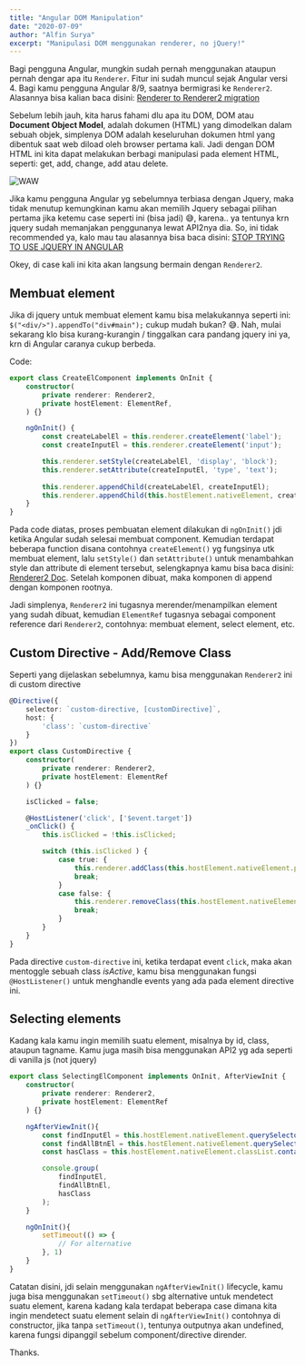 ```yaml
---
title: "Angular DOM Manipulation"
date: "2020-07-09"
author: "Alfin Surya"
excerpt: "Manipulasi DOM menggunakan renderer, no jQuery!"
---
```


Bagi pengguna Angular, mungkin sudah pernah menggunakan ataupun pernah dengar apa itu `Renderer`. Fitur ini sudah muncul sejak Angular versi 4. Bagi kamu pengguna Angular 8/9, saatnya bermigrasi ke `Renderer2`. Alasannya bisa kalian baca disini: [Renderer to Renderer2 migration](https://angular.io/guide/migration-renderer)


Sebelum lebih jauh, kita harus fahami dlu apa itu DOM, DOM atau **Document Object Model**, adalah dokumen (HTML) yang dimodelkan dalam sebuah objek, simplenya DOM adalah keseluruhan dokumen html yang dibentuk saat web diload oleh browser pertama kali. Jadi dengan DOM HTML ini kita dapat melakukan berbagi manipulasi pada element HTML, seperti: get, add, change, add atau delete.

![WAW](https://i.redd.it/3t9ltfiw2zv01.png)

Jika kamu pengguna Angular yg sebelumnya terbiasa dengan Jquery, maka tidak menutup kemungkinan kamu akan memilih Jquery sebagai pilihan pertama jika ketemu case seperti ini (bisa jadi) 😅, karena.. ya tentunya krn jquery sudah memanjakan penggunanya lewat API2nya dia. So, ini tidak recommended ya, kalo mau tau alasannya bisa baca disini: [STOP TRYING TO USE JQUERY IN ANGULAR](https://docs.angularjs.org/misc/faq#common-pitfalls)

Okey, di case kali ini kita akan langsung bermain dengan `Renderer2`.

## Membuat element
Jika di jquery untuk membuat element kamu bisa melakukannya seperti ini: `$("<div/>").appendTo("div#main");` cukup mudah bukan? 😅. Nah, mulai sekarang klo bisa kurang-kurangin / tinggalkan cara pandang jquery ini ya, krn di Angular caranya cukup berbeda.

Code:
```ts
export class CreateElComponent implements OnInit {
    constructor(
        private renderer: Renderer2,
        private hostElement: ElementRef,
    ) {}

    ngOnInit() {
        const createLabelEl = this.renderer.createElement('label');
        const createInputEl = this.renderer.createElement('input');

        this.renderer.setStyle(createLabelEl, 'display', 'block');
        this.renderer.setAttribute(createInputEl, 'type', 'text');
        
        this.renderer.appendChild(createLabelEl, createInputEl);
        this.renderer.appendChild(this.hostElement.nativeElement, createLabelEl);
    }
}
```

Pada code diatas, proses pembuatan element dilakukan di `ngOnInit()` jdi ketika Angular sudah selesai membuat component. Kemudian terdapat beberapa function disana contohnya `createElement()` yg fungsinya utk membuat element, lalu `setStyle()` dan `setAttribute()` untuk menambahkan style dan attribute di element tersebut, selengkapnya kamu bisa baca disini: [Renderer2 Doc](https://angular.io/api/core/Renderer2). Setelah komponen dibuat, maka komponen di append dengan komponen rootnya.

Jadi simplenya, `Renderer2` ini tugasnya merender/menampilkan element yang sudah dibuat, kemudian `ElementRef` tugasnya sebagai component reference dari `Renderer2`, contohnya: membuat element, select element, etc.

## Custom Directive - Add/Remove Class
Seperti yang dijelaskan sebelumnya, kamu bisa menggunakan `Renderer2` ini di custom directive

```ts
@Directive({
    selector: `custom-directive, [customDirective]`,
    host: {
        'class': `custom-directive`
    }
})
export class CustomDirective {
    constructor(
        private renderer: Renderer2, 
        private hostElement: ElementRef
    ) {}

    isClicked = false;

    @HostListener('click', ['$event.target'])
    _onClick() {
        this.isClicked = !this.isClicked;

        switch (this.isClicked ) {
            case true: {
                this.renderer.addClass(this.hostElement.nativeElement.parentNode, 'isActive');
                break;
            }
            case false: {
                this.renderer.removeClass(this.hostElement.nativeElement.parentNode, 'isActive');
                break;
            }
        }
    }
}
```
Pada directive `custom-directive` ini, ketika terdapat event `click`, maka akan mentoggle sebuah class *isActive*, kamu bisa menggunakan fungsi `@HostListener()` untuk menghandle events yang ada pada element directive ini.

## Selecting elements
Kadang kala kamu ingin memilih suatu element, misalnya by id, class, ataupun tagname. Kamu juga masih bisa menggunakan API2 yg ada seperti di vanilla js (not jquery)

```ts
export class SelectingElComponent implements OnInit, AfterViewInit {
    constructor(
        private renderer: Renderer2, 
        private hostElement: ElementRef
    ) {}

    ngAfterViewInit(){
        const findInputEl = this.hostElement.nativeElement.querySelector('input[type="checkbox"]');
        const findAllBtnEl = this.hostElement.nativeElement.querySelectorAll('button');
        const hasClass = this.hostElement.nativeElement.classList.contains('container');

        console.group(
            findInputEl,
            findAllBtnEl,
            hasClass
        );
    }

    ngOnInit(){
        setTimeout(() => {
            // For alternative
        }, 1)
    }
}
```
Catatan disini, jdi selain menggunakan `ngAfterViewInit()` lifecycle, kamu juga bisa menggunakan `setTimeout()` sbg alternative untuk mendetect suatu element, karena kadang kala terdapat beberapa case dimana kita ingin mendetect suatu element selain di `ngAfterViewInit()` contohnya di constructor, jika tanpa `setTimeout()`, tentunya outputnya akan undefined, karena fungsi dipanggil sebelum component/directive dirender.

Thanks.
